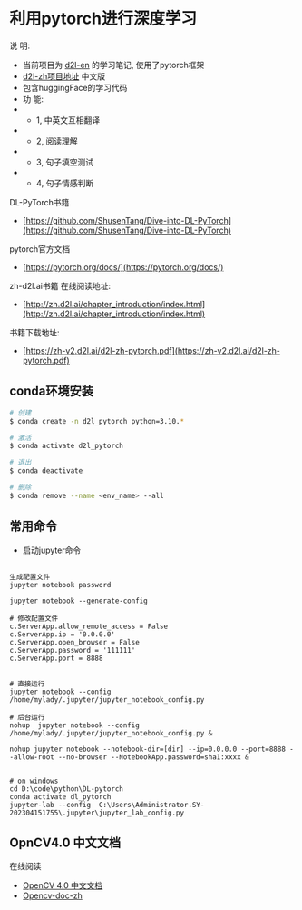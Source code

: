 # 利用pytorch进行深度学习

说 明:
- 当前项目为 [d2l-en](https://github.com/d2l-ai/d2l-en) 的学习笔记, 使用了pytorch框架
- [d2l-zh项目地址](https://github.com/d2l-ai/d2l-zh) 中文版
- 包含huggingFace的学习代码
- 功 能: 
- - 1, 中英文互相翻译
- - 2, 阅读理解
- - 3, 句子填空测试
- - 4, 句子情感判断


DL-PyTorch书籍 
- [https://github.com/ShusenTang/Dive-into-DL-PyTorch](https://github.com/ShusenTang/Dive-into-DL-PyTorch)

pytorch官方文档
- [https://pytorch.org/docs/](https://pytorch.org/docs/)

zh-d2l.ai书籍 在线阅读地址: 
- [http://zh.d2l.ai/chapter_introduction/index.html](http://zh.d2l.ai/chapter_introduction/index.html)


书籍下载地址: 
- [https://zh-v2.d2l.ai/d2l-zh-pytorch.pdf](https://zh-v2.d2l.ai/d2l-zh-pytorch.pdf)

## conda环境安装
```sh
# 创建
$ conda create -n d2l_pytorch python=3.10.*

# 激活
$ conda activate d2l_pytorch

# 退出
$ conda deactivate

# 删除
$ conda remove --name <env_name> --all
```


## 常用命令

- 启动jupyter命令
```shell

生成配置文件
jupyter notebook password

jupyter notebook --generate-config    

# 修改配置文件
c.ServerApp.allow_remote_access = False
c.ServerApp.ip = '0.0.0.0'
c.ServerApp.open_browser = False
c.ServerApp.password = '111111'
c.ServerApp.port = 8888


# 直接运行
jupyter notebook --config /home/mylady/.jupyter/jupyter_notebook_config.py

# 后台运行
nohup  jupyter notebook --config /home/mylady/.jupyter/jupyter_notebook_config.py &

nohup jupyter notebook --notebook-dir=[dir] --ip=0.0.0.0 --port=8888 --allow-root --no-browser --NotebookApp.password=sha1:xxxx &


# on windows
cd D:\code\python\DL-pytorch
conda activate dl_pytorch
jupyter-lab --config  C:\Users\Administrator.SY-202304151755\.jupyter\jupyter_lab_config.py
```

## OpnCV4.0 中文文档

在线阅读
- [OpenCV 4.0 中文文档](https://opencv.apachecn.org/#/)
- [Opencv-doc-zh](https://github.com/apachecn/opencv-doc-zh)

